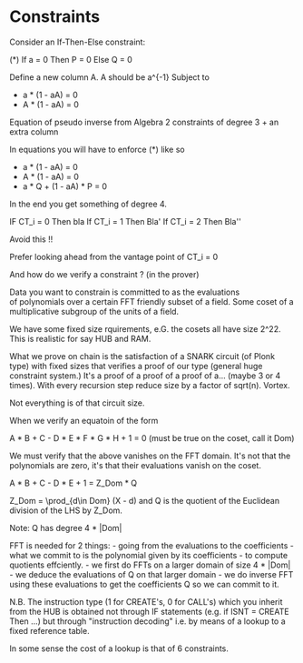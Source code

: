# Constraints

Consider an If-Then-Else constraint:

(*) If a = 0 Then P = 0 Else Q = 0 

Define a new column A. A should be a^{-1}
Subject to

- a * (1 - aA) = 0
- A * (1 - aA) = 0

Equation of pseudo inverse from Algebra
2 constraints of degree 3 + an extra column 


In equations you will have to enforce (*) like so

- a * (1 - aA) = 0
- A * (1 - aA) = 0
- a * Q + (1 - aA) * P = 0

In the end you get something of degree 4.

IF CT_i = 0 Then bla
If CT_i = 1 Then Bla'
If CT_i = 2 Then Bla''

Avoid this !!

Prefer looking ahead from the vantage point of CT_i = 0


And how do we verify a constraint ? (in the prover)

Data you want to constrain is committed to as the evaluations of polynomials over a certain FFT friendly subset of a field. Some coset of a multiplicative subgroup of the units of a field.

We have some fixed size rquirements, e.G. the cosets all have size 2^22. This is realistic for say HUB and RAM.

What we prove on chain is the satisfaction of a SNARK circuit (of Plonk type) with fixed sizes that verifies a proof of our type (general huge constraint system.) It's a proof of a proof of a proof of a... (maybe 3 or 4 times). With every recursion step reduce size by a factor of sqrt(n). Vortex.

Not everything is of that circuit size.

When we verify an equatoin of the form

A * B + C - D * E * F * G * H + 1 = 0              (must be true on the coset, call it Dom)

We must verify that the above vanishes on the FFT domain.
It's not that the polynomials are zero, it's that their evaluations vanish on the coset.

A * B + C - D * E + 1 = Z_Dom * Q

Z_Dom = \prod_{d\in Dom} (X - d)
and
Q is the quotient of the Euclidean division of the LHS by Z_Dom.

Note: Q has degree 4 * |Dom|

FFT is needed for 2 things:
	- going from the evaluations to the coefficients
	- what we commit to is the polynomial given by its coefficients
	- to compute quotients effciently.
		- we first do FFTs on a larger domain of size 4 * |Dom|
		- we deduce the evaluations of Q on that larger domain
		- we do inverse FFT using these evaluations to get the coefficients Q so we can commit to it.


N.B. The instruction type (1 for CREATE's, 0 for CALL's) which you inherit from the HUB is obtained not through IF statements (e.g. if ISNT = CREATE Then ...) but through "instruction decoding" i.e. by means of a lookup to a fixed reference table.

In some sense the cost of a lookup is that of 6 constraints.
